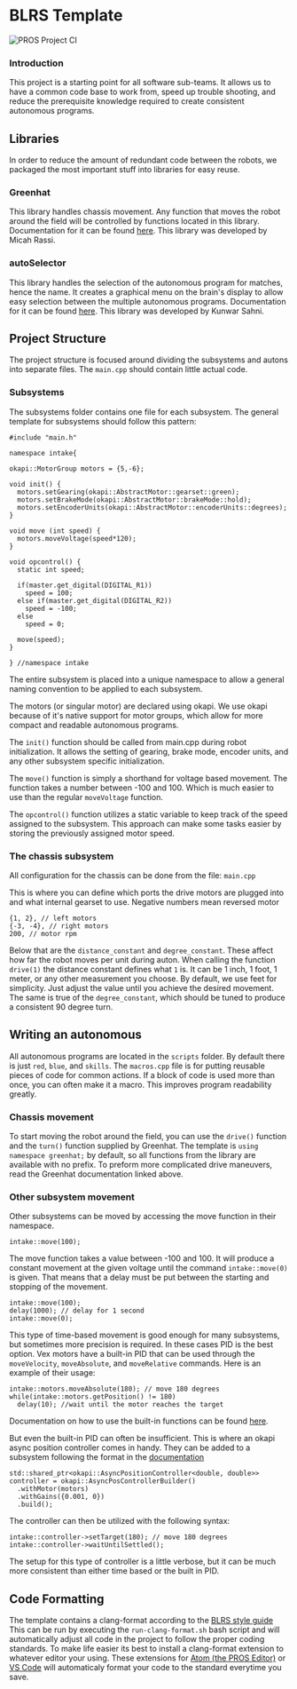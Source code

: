 # BLRS Template
![PROS Project CI](https://github.com/Marsgate/blrs_template/workflows/PROS%20Project%20CI/badge.svg?branch=master)
### Introduction
This project is a starting point for all software sub-teams.
It allows us to have a common code base to work from, speed up trouble shooting,
and reduce the prerequisite knowledge required to create
consistent autonomous programs.

## Libraries
In order to reduce the amount of redundant code between the robots,
we packaged the most important stuff into libraries for easy reuse.

### Greenhat
This library handles chassis movement.
Any function that moves the robot around the field will be controlled by functions
located in this library. Documentation for it can be found [here](https://github.com/Marsgate/greenhatlib).
This library was developed by Micah Rassi.

### autoSelector
This library handles the selection of the autonomous program for matches,
hence the name. It creates a graphical menu on the brain's display to allow easy
selection between the multiple autonomous programs. Documentation for it can be
found [here](https://github.com/kunwarsahni01/Vex-Autonomous-Selector). This library was developed by Kunwar Sahni.

## Project Structure
The project structure is focused around dividing the subsystems and autons into
separate files. The `main.cpp` should contain little actual code.

### Subsystems
The subsystems folder contains one file for each subsystem. The general template
for subsystems should follow this pattern:
```
#include "main.h"

namespace intake{

okapi::MotorGroup motors = {5,-6};

void init() {
  motors.setGearing(okapi::AbstractMotor::gearset::green);
  motors.setBrakeMode(okapi::AbstractMotor::brakeMode::hold);
  motors.setEncoderUnits(okapi::AbstractMotor::encoderUnits::degrees);
}

void move (int speed) {
  motors.moveVoltage(speed*120);
}

void opcontrol() {
  static int speed;

  if(master.get_digital(DIGITAL_R1))
    speed = 100;
  else if(master.get_digital(DIGITAL_R2))
    speed = -100;
  else
    speed = 0;

  move(speed);
}

} //namespace intake
```

The entire subsystem is placed into a unique namespace to allow a general naming
convention to be applied to each subsystem.

The motors (or singular motor) are declared using okapi. We use okapi
because of it's native support for motor groups, which allow for more compact and
readable autonomous programs.

The `init()` function should be called from main.cpp during robot initialization.
It allows the setting of gearing, brake mode, encoder units, and any other subsystem
specific initialization.

The `move()` function is simply a shorthand for voltage based movement. The function
takes a number between -100 and 100. Which is much easier to use than the regular
`moveVoltage` function.

The `opcontrol()` function utilizes a static variable to keep track of the speed
assigned to the subsystem. This approach can make some tasks easier by storing
the previously assigned motor speed.

### The chassis subsystem
All configuration for the chassis can be done from the file:
`main.cpp`

This is where you can define which ports the drive motors are plugged into and
what internal gearset to use. Negative numbers mean reversed motor
```
{1, 2}, // left motors
{-3, -4}, // right motors
200, // motor rpm
```

Below that are the `distance_constant` and `degree_constant`. These affect how
far the robot moves per unit during auton. When calling the function `drive(1)`
the distance constant defines what `1` is. It can be 1 inch, 1 foot, 1 meter, or
any other measurement you choose. By default, we use feet for simplicity. Just
adjust the value until you achieve the desired movement. The same is true of the
`degree_constant`, which should be tuned to produce a consistent 90 degree turn.

## Writing an autonomous
All autonomous programs are located in the `scripts` folder. By default there
is just `red`, `blue`, and `skills`. The `macros.cpp` file is for putting
reusable pieces of code for common actions. If a block of code is used more than
once, you can often make it a macro. This improves program readability greatly.

### Chassis movement
To start moving the robot around the field, you can use the `drive()` function
and the `turn()` function supplied by Greenhat. The template is
`using namespace greenhat;` by default, so all functions from the library are
available with no prefix. To preform more complicated drive maneuvers, read the
Greenhat documentation linked above.

### Other subsystem movement
Other subsystems can be moved by accessing the move function in their namespace.
```
intake::move(100);
```
The move function takes a value between -100 and 100. It will produce a constant
movement at the given voltage until the command `intake::move(0)` is given.
That means that a delay must be put between the starting and stopping of the movement.
```
intake::move(100);
delay(1000); // delay for 1 second
intake::move(0);
```

This type of time-based movement is good enough for many subsystems, but sometimes
more precision is required. In these cases PID is the best option.
Vex motors have a built-in PID that can be used through the `moveVelocity`, `moveAbsolute`, and `moveRelative` commands.
Here is an example of their usage:
```
intake::motors.moveAbsolute(180); // move 180 degrees
while(intake::motors.getPosition() != 180)
  delay(10); //wait until the motor reaches the target
```
Documentation on how to use the built-in functions can be found [here](https://okapilib.github.io/OkapiLib/classokapi_1_1Motor.html).

But even the built-in PID can often be insufficient. This is where an okapi
async position controller comes in handy. They can be added to a subsystem
following the format in the [documentation](https://okapilib.github.io/OkapiLib/md_docs_api_control.html)
```
std::shared_ptr<okapi::AsyncPositionController<double, double>> controller = okapi::AsyncPosControllerBuilder()
  .withMotor(motors)
  .withGains({0.001, 0})
  .build();
```
The controller can then be utilized with the following syntax:
```
intake::controller->setTarget(180); // move 180 degrees
intake::controller->waitUntilSettled();
```

The setup for this type of controller is a little verbose, but it can be much
more consistent than either time based or the built in PID.

## Code Formatting
The template contains a clang-format according to the [BLRS style guide](https://phabricator.purduesigbots.com/w/wiki/cs/design_pros2/styleguide/)
This can be run by executing the `run-clang-format.sh` bash script and will
automatically adjust all code in the project to follow the proper coding standards.
To make life easier its best to install a clang-format extension to whatever editor
your using. These extensions for [Atom (the PROS Editor)](https://atom.io/packages/clang-format) or [VS Code](https://marketplace.visualstudio.com/items?itemName=xaver.clang-format)
will automaticaly format your code to the standard everytime you save.
